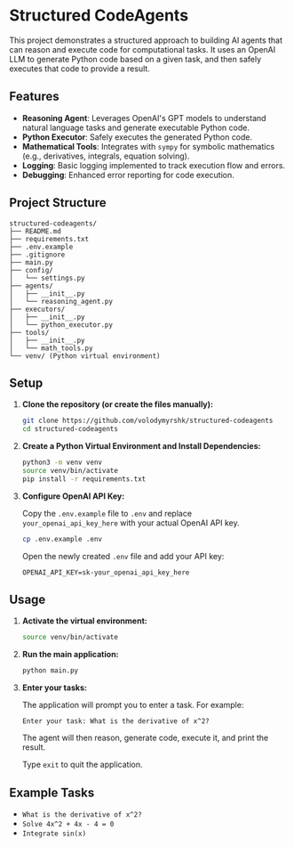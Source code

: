 # Structured CodeAgents

This project demonstrates a structured approach to building AI agents that can reason and execute code for computational tasks. It uses an OpenAI LLM to generate Python code based on a given task, and then safely executes that code to provide a result.

## Features

- **Reasoning Agent**: Leverages OpenAI's GPT models to understand natural language tasks and generate executable Python code.
- **Python Executor**: Safely executes the generated Python code.
- **Mathematical Tools**: Integrates with `sympy` for symbolic mathematics (e.g., derivatives, integrals, equation solving).
- **Logging**: Basic logging implemented to track execution flow and errors.
- **Debugging**: Enhanced error reporting for code execution.

## Project Structure

```
structured-codeagents/
├── README.md
├── requirements.txt
├── .env.example
├── .gitignore
├── main.py
├── config/
│   └── settings.py
├── agents/
│   ├── __init__.py
│   └── reasoning_agent.py
├── executors/
│   ├── __init__.py
│   └── python_executor.py
├── tools/
│   ├── __init__.py
│   └── math_tools.py
└── venv/ (Python virtual environment)
```

## Setup

1.  **Clone the repository (or create the files manually):**

    ```bash
    git clone https://github.com/volodymyrshk/structured-codeagents
    cd structured-codeagents
    ```

2.  **Create a Python Virtual Environment and Install Dependencies:**

    ```bash
    python3 -m venv venv
    source venv/bin/activate
    pip install -r requirements.txt
    ```

3.  **Configure OpenAI API Key:**

    Copy the `.env.example` file to `.env` and replace `your_openai_api_key_here` with your actual OpenAI API key.

    ```bash
    cp .env.example .env
    ```

    Open the newly created `.env` file and add your API key:

    ```
    OPENAI_API_KEY=sk-your_openai_api_key_here
    ```

## Usage

1.  **Activate the virtual environment:**

    ```bash
    source venv/bin/activate
    ```

2.  **Run the main application:**

    ```bash
    python main.py
    ```

3.  **Enter your tasks:**

    The application will prompt you to enter a task. For example:

    ```
    Enter your task: What is the derivative of x^2?
    ```

    The agent will then reason, generate code, execute it, and print the result.

    Type `exit` to quit the application.

## Example Tasks

-   `What is the derivative of x^2?`
-   `Solve 4x^2 + 4x - 4 = 0`
-   `Integrate sin(x)`
